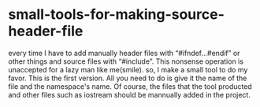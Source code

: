 # small-tools-for-making-source-header-file
every time I have to add manually header files with “#ifndef...#endif” or other things and source files with “#include”.
This nonsense operation is unaccepted for a lazy man like me(smile).
so, I make a small tool to do my favor.
This is the first version.
All you need to do is give it the name of the file and the namespace's name.
Of course, the files that the tool producted and other files such as iostream should be mannually added in the project.
